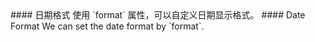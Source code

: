 <cn>
#### 日期格式
使用 `format` 属性，可以自定义日期显示格式。
</cn>

<us>
#### Date Format
We can set the date format by `format`.
</us>
